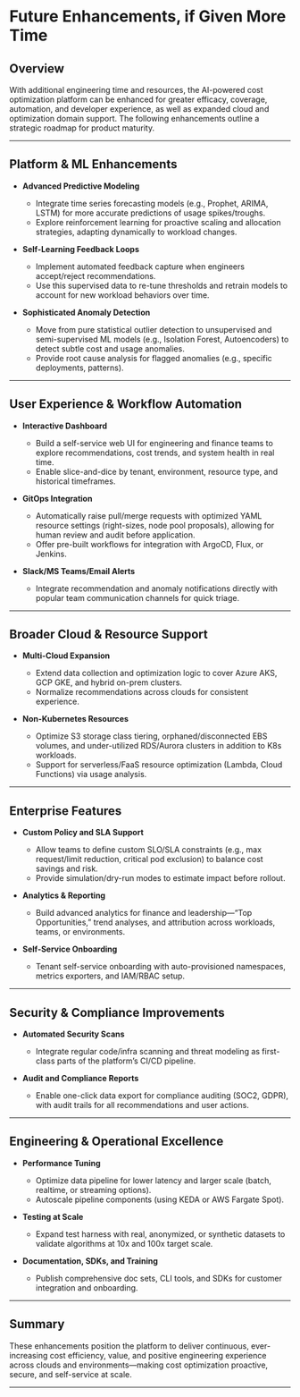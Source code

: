 # Future Enhancements, if Given More Time

## Overview

With additional engineering time and resources, the AI-powered cost optimization platform can be enhanced for greater efficacy, coverage, automation, and developer experience, as well as expanded cloud and optimization domain support. The following enhancements outline a strategic roadmap for product maturity.

---

## Platform & ML Enhancements

- **Advanced Predictive Modeling**
    - Integrate time series forecasting models (e.g., Prophet, ARIMA, LSTM) for more accurate predictions of usage spikes/troughs.
    - Explore reinforcement learning for proactive scaling and allocation strategies, adapting dynamically to workload changes.

- **Self-Learning Feedback Loops**
    - Implement automated feedback capture when engineers accept/reject recommendations.
    - Use this supervised data to re-tune thresholds and retrain models to account for new workload behaviors over time.

- **Sophisticated Anomaly Detection**
    - Move from pure statistical outlier detection to unsupervised and semi-supervised ML models (e.g., Isolation Forest, Autoencoders) to detect subtle cost and usage anomalies.
    - Provide root cause analysis for flagged anomalies (e.g., specific deployments, patterns).

---

## User Experience & Workflow Automation

- **Interactive Dashboard**
    - Build a self-service web UI for engineering and finance teams to explore recommendations, cost trends, and system health in real time.
    - Enable slice-and-dice by tenant, environment, resource type, and historical timeframes.

- **GitOps Integration**
    - Automatically raise pull/merge requests with optimized YAML resource settings (right-sizes, node pool proposals), allowing for human review and audit before application.
    - Offer pre-built workflows for integration with ArgoCD, Flux, or Jenkins.

- **Slack/MS Teams/Email Alerts**
    - Integrate recommendation and anomaly notifications directly with popular team communication channels for quick triage.

---

## Broader Cloud & Resource Support

- **Multi-Cloud Expansion**
    - Extend data collection and optimization logic to cover Azure AKS, GCP GKE, and hybrid on-prem clusters.
    - Normalize recommendations across clouds for consistent experience.

- **Non-Kubernetes Resources**
    - Optimize S3 storage class tiering, orphaned/disconnected EBS volumes, and under-utilized RDS/Aurora clusters in addition to K8s workloads.
    - Support for serverless/FaaS resource optimization (Lambda, Cloud Functions) via usage analysis.

---

## Enterprise Features

- **Custom Policy and SLA Support**
    - Allow teams to define custom SLO/SLA constraints (e.g., max request/limit reduction, critical pod exclusion) to balance cost savings and risk.
    - Provide simulation/dry-run modes to estimate impact before rollout.

- **Analytics & Reporting**
    - Build advanced analytics for finance and leadership—“Top Opportunities,” trend analyses, and attribution across workloads, teams, or environments.

- **Self-Service Onboarding**
    - Tenant self-service onboarding with auto-provisioned namespaces, metrics exporters, and IAM/RBAC setup.

---

## Security & Compliance Improvements

- **Automated Security Scans**
    - Integrate regular code/infra scanning and threat modeling as first-class parts of the platform’s CI/CD pipeline.

- **Audit and Compliance Reports**
    - Enable one-click data export for compliance auditing (SOC2, GDPR), with audit trails for all recommendations and user actions.

---

## Engineering & Operational Excellence

- **Performance Tuning**
    - Optimize data pipeline for lower latency and larger scale (batch, realtime, or streaming options).
    - Autoscale pipeline components (using KEDA or AWS Fargate Spot).

- **Testing at Scale**
    - Expand test harness with real, anonymized, or synthetic datasets to validate algorithms at 10x and 100x target scale.

- **Documentation, SDKs, and Training**
    - Publish comprehensive doc sets, CLI tools, and SDKs for customer integration and onboarding.

---

## Summary

These enhancements position the platform to deliver continuous, ever-increasing cost efficiency, value, and positive engineering experience across clouds and environments—making cost optimization proactive, secure, and self-service at scale.

---
